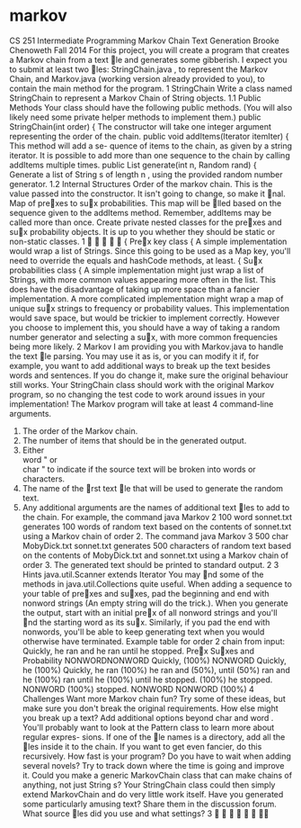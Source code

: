 markov
======

CS 251 Intermediate Programming
Markov Chain Text Generation
Brooke Chenoweth
Fall 2014
For this project, you will create a program that creates a Markov chain from a text le
and generates some gibberish.
I expect you to submit at least two les:
StringChain.java
, to represent the Markov
Chain, and
Markov.java
(working version already provided to you), to contain the main
method for the program.
1 StringChain
Write a class named
StringChain
to represent a Markov Chain of
String
objects.
1.1 Public Methods
Your class should have the following public methods. (You will also likely need some private
helper methods to implement them.)
public StringChain(int order)
{ The constructor will take one integer argument
representing the order of the chain.
public void addItems(Iterator<String> itemIter)
{ This method will add a se-
quence of items to the chain, as given by a string iterator. It is possible to add more
than one sequence to the chain by calling
addItems
multiple times.
public List<String> generate(int n, Random rand)
{ Generate a list of
String
s
of length
n
, using the provided random number generator.
1.2 Internal Structures
Order of the markov chain. This is the value passed into the constructor. It isn't going
to change, so make it nal.
Map of prexes to sux probabilities. This map will be lled based on the sequence
given to the
addItems
method. Remember,
addItems
may be called more than once.
Create private nested classes for the prexes and sux probability objects. It is up to
you whether they should be static or non-static classes.
1





{
Prex key class { A simple implementation would wrap a list of Strings. Since this
going to be used as a Map key, you'll need to override the
equals
and
hashCode
methods, at least.
{
Sux probabilities class { A simple implementation might just wrap a list of
Strings, with more common values appearing more often in the list. This does
have the disadvantage of taking up more space than a fancier implementation.
A more complicated implementation might wrap a map of unique sux strings
to frequency or probability values. This implementation would save space, but
would be trickier to implement correctly.
However you choose to implement this, you should have a way of taking a random
number generator and selecting a sux, with more common frequencies being
more likely.
2 Markov
I am providing you with
Markov.java
to handle the text le parsing. You may use it as
is, or you can modify it if, for example, you want to add additional ways to break up the
text besides words and sentences. If you do change it, make sure the original behaviour
still works. Your
StringChain
class should work with the original
Markov
program, so no
changing the test code to work around issues in your implementation!
The
Markov
program will take at least 4 command-line arguments.
1. The order of the Markov chain.
2. The number of items that should be in the generated output.
3. Either \
word
" or \
char
" to indicate if the source text will be broken into words or
characters.
4. The name of the rst text le that will be used to generate the random text.
5. Any additional arguments are the names of additional text les to add to the chain.
For example, the command
java Markov 2 100 word sonnet.txt
generates 100 words of random text based on the contents of
sonnet.txt
using a Markov
chain of order 2.
The command
java Markov 3 500 char MobyDick.txt sonnet.txt
generates 500 characters of random text based on the contents of
MobyDick.txt
and
sonnet.txt
using a Markov chain of order 3.
The generated text should be printed to standard output.
2
3 Hints
java.util.Scanner
extends
Iterator<String>
You may nd some of the methods in
java.util.Collections
quite useful.
When adding a sequence to your table of prexes and suxes, pad the beginning and
end with nonword strings (An empty string will do the trick.).
When you generate the output, start with an initial prex of all nonword strings and
you'll nd the starting word as its sux.
Similarly, if you pad the end with nonwords, you'll be able to keep generating text
when you would otherwise have terminated.
Example table for order 2 chain from input:
Quickly, he ran and he ran until
he stopped.
Prex
Suxes and Probability
NONWORDNONWORD
Quickly,
(100%)
NONWORD
Quickly,
he
(100%)
Quickly, he
ran
(100%)
he ran
and
(50%),
until
(50%)
ran and
he
(100%)
ran until
he
(100%)
until he
stopped.
(100%)
he stopped.
NONWORD
(100%)
stopped.
NONWORD
NONWORD
(100%)
4 Challenges
Want more Markov chain fun? Try some of these ideas, but make sure you don't break the
original requirements.
How else might you break up a text? Add additional options beyond
char
and
word
.
You'll probably want to look at the
Pattern
class to learn more about regular expres-
sions.
If one of the le names is a directory, add all the les inside it to the chain. If you
want to get even fancier, do this recursively.
How fast is your program? Do you have to wait when adding several novels? Try to
track down where the time is going and improve it.
Could you make a generic
MarkovChain<T>
class that can make chains of anything, not
just
String
s? Your
StringChain
class could then simply extend
MarkovChain<String>
and do very little work itself.
Have you generated some particularly amusing text? Share them in the discussion
forum. What source les did you use and what settings?
3








